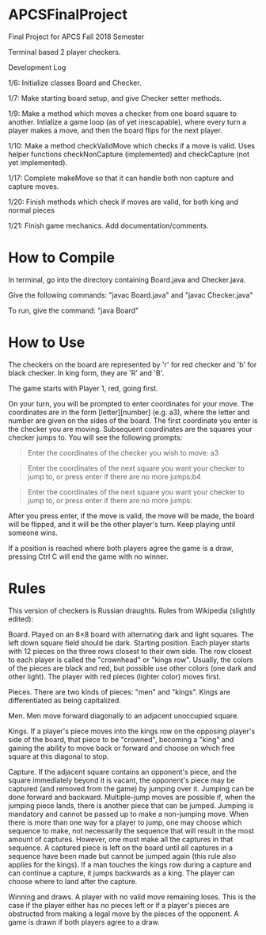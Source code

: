 # APCSFinalProject
Final Project for APCS Fall 2018 Semester

Terminal based 2 player checkers.



Development Log

1/6: Initialize classes Board and Checker.

1/7: Make starting board setup, and give Checker setter methods.

1/9: Make a method which moves a checker from one board square to another. Intialize a game loop (as of yet inescapable), where every turn a player makes a move, and then the board flips for the next player.

1/10: Make a method checkValidMove which checks if a move is valid. Uses helper functions checkNonCapture (implemented) and checkCapture (not yet implemented).

1/17: Complete makeMove so that it can handle both non capture and capture moves.

1/20: Finish methods which check if moves are valid, for both king and normal pieces

1/21: Finish game mechanics. Add documentation/comments.



# How to Compile
In terminal, go into the directory containing Board.java and Checker.java.

Give the following commands: "javac Board.java" and "javac Checker.java"

To run, give the command: "java Board"

# How to Use

The checkers on the board are represented by 'r' for red checker and 'b' for black checker. In king form, they are 'R' and 'B'.

The game starts with Player 1, red, going first.

On your turn, you will be prompted to enter coordinates for your move. The coordinates are in the form [letter][number] (e.g. a3),
where the letter and number are given on the sides of the board. The first coordinate you enter is the checker you are
moving. Subsequent coordinates are the squares your checker jumps to. You will see the following prompts:

> Enter the coordinates of the checker you wish to move: a3

> Enter the coordinates of the next square you want your checker to jump to,
or press enter if there are no more jumps:b4

> Enter the coordinates of the next square you want your checker to jump to,
or press enter if there are no more jumps:

After you press enter, if the move is valid, the move will be made, the board will be flipped, and it will be the other player's turn. Keep playing until someone wins.

If a position is reached where both players agree the game is a draw, pressing Ctrl C will end the game with no winner.

# Rules

This version of checkers is Russian draughts. Rules from Wikipedia (slightly edited):

Board. Played on an 8×8 board with alternating dark and light squares. The left down square field should be dark.
Starting position. Each player starts with 12 pieces on the three rows closest to their own side. The row closest to each player is called the "crownhead" or "kings row". Usually, the colors of the pieces are black and red, but possible use other colors (one dark and other light). The player with red pieces (lighter color) moves first.

Pieces. There are two kinds of pieces: "men" and "kings". Kings are differentiated as being capitalized.

Men. Men move forward diagonally to an adjacent unoccupied square.

Kings. If a player's piece moves into the kings row on the opposing player's side of the board, that piece to be "crowned", becoming a "king" and gaining the ability to move back or forward and choose on which free square at this diagonal to stop.

Capture. If the adjacent square contains an opponent's piece, and the square immediately beyond it is vacant, the opponent's piece may be captured (and removed from the game) by jumping over it. Jumping can be done forward and backward. Multiple-jump moves are possible if, when the jumping piece lands, there is another piece that can be jumped. Jumping is mandatory and cannot be passed up to make a non-jumping move. When there is more than one way for a player to jump, one may choose which sequence to make, not necessarily the sequence that will result in the most amount of captures. However, one must make all the captures in that sequence. A captured piece is left on the board until all captures in a sequence have been made but cannot be jumped again (this rule also applies for the kings).
If a man touches the kings row during a capture and can continue a capture, it jumps backwards as a king. The player can choose where to land after the capture.

Winning and draws. A player with no valid move remaining loses. This is the case if the player either has no pieces left or if a player's pieces are obstructed from making a legal move by the pieces of the opponent. A game is drawn if both players agree to a draw.
